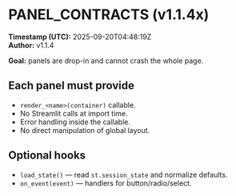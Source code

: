 # PANEL_CONTRACTS (v1.1.4x)
**Timestamp (UTC):** 2025-09-20T04:48:19Z  
**Author:** v1.1.4

**Goal:** panels are drop-in and cannot crash the whole page.

## Each panel must provide
- `render_<name>(container)` callable.
- No Streamlit calls at import time.
- Error handling inside the callable.
- No direct manipulation of global layout.

## Optional hooks
- `load_state()` — read `st.session_state` and normalize defaults.
- `on_event(event)` — handlers for button/radio/select.
